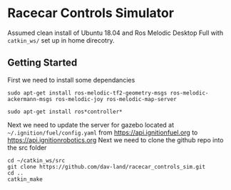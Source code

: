 # Racecar Controls Simulator

Assumed clean install of Ubuntu 18.04 and Ros Melodic Desktop Full with `catkin_ws/` set up in home direcotry.

## Getting Started

First we need to install some dependancies
```
sudo apt-get install ros-melodic-tf2-geometry-msgs ros-melodic-ackermann-msgs ros-melodic-joy ros-melodic-map-server

sudo apt-get install ros*controller*
```
Next we need to update the server for gazebo located at `~/.ignition/fuel/config.yaml` from https://api.ignitionfuel.org to https://api.ignitionrobotics.org
Next we need to clone the github repo into the src folder
```
cd ~/catkin_ws/src
git clone https://github.com/dav-land/racecar_controls_sim.git
cd ..
catkin_make
```